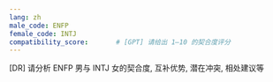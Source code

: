 ```yaml
---
lang: zh
male_code: ENFP
female_code: INTJ
compatibility_score:       # [GPT] 请给出 1–10 的契合度评分
---
```


[DR] 请分析 ENFP 男与 INTJ 女的契合度, 互补优势, 潜在冲突, 相处建议等

